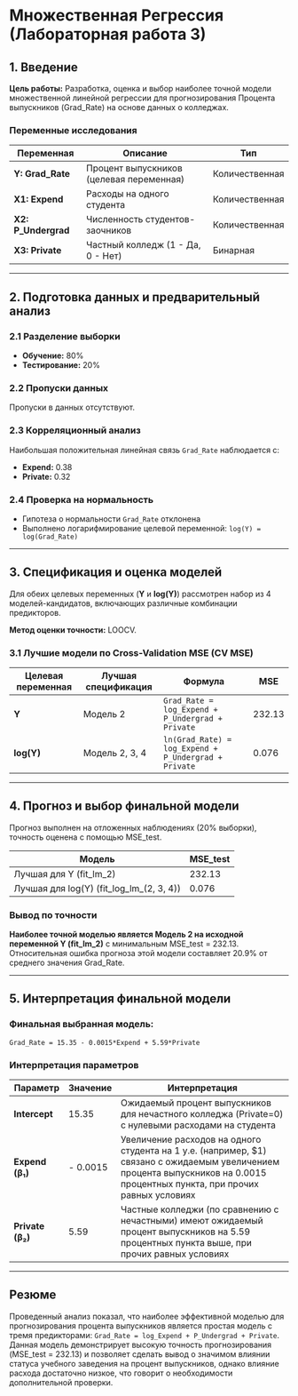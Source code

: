 # Множественная Регрессия (Лабораторная работа 3)

## 1. Введение

**Цель работы:** Разработка, оценка и выбор наиболее точной модели множественной линейной регрессии для прогнозирования Процента выпускников (Grad_Rate) на основе данных о колледжах.

### Переменные исследования

| Переменная | Описание | Тип |
|------------|----------|-----|
| **Y: Grad_Rate** | Процент выпускников (целевая переменная) | Количественная |
| **X1: Expend** | Расходы на одного студента | Количественная |
| **X2: P_Undergrad** | Численность студентов-заочников | Количественная |
| **X3: Private** | Частный колледж (1 - Да, 0 - Нет) | Бинарная |

---

## 2. Подготовка данных и предварительный анализ

### 2.1 Разделение выборки
- **Обучение:** 80%
- **Тестирование:** 20%

### 2.2 Пропуски данных
Пропуски в данных отсутствуют.

### 2.3 Корреляционный анализ
Наибольшая положительная линейная связь `Grad_Rate` наблюдается с:
- **Expend:** 0.38
- **Private:** 0.32

### 2.4 Проверка на нормальность
- Гипотеза о нормальности `Grad_Rate` отклонена
- Выполнено логарифмирование целевой переменной: `log(Y) = log(Grad_Rate)`

---

## 3. Спецификация и оценка моделей

Для обеих целевых переменных (**Y** и **log(Y)**) рассмотрен набор из 4 моделей-кандидатов, включающих различные комбинации предикторов.

**Метод оценки точности:** LOOCV.

### 3.1 Лучшие модели по Cross-Validation MSE (CV MSE)

| Целевая переменная | Лучшая спецификация | Формула | MSE |
|---------------------|---------------------|---------|---------|
| **Y** | Модель 2 | `Grad_Rate = log_Expend + P_Undergrad + Private` | 232.13 |
| **log(Y)** | Модель 2, 3, 4 | `ln(Grad_Rate) = log_Expend + P_Undergrad + Private` | 0.076 |

---

## 4. Прогноз и выбор финальной модели

Прогноз выполнен на отложенных наблюдениях (20% выборки), точность оценена с помощью MSE_test.

| Модель | MSE_test |
|--------|----------|
| Лучшая для Y (fit_lm_2) | 232.13 |
| Лучшая для log(Y) (fit_log_lm_(2, 3, 4)) | 0.076 |

### Вывод по точности
**Наиболее точной моделью является Модель 2 на исходной переменной Y (fit_lm_2)** с минимальным MSE_test = 232.13. Относительная ошибка прогноза этой модели составляет 20.9% от среднего значения Grad_Rate.

---

## 5. Интерпретация финальной модели

### Финальная выбранная модель:

```
Grad_Rate = 15.35 - 0.0015*Expend + 5.59*Private
```

### Интерпретация параметров

| Параметр | Значение | Интерпретация |
|----------|----------|---------------|
| **Intercept** | 15.35 | Ожидаемый процент выпускников для нечастного колледжа (Private=0) с нулевыми расходами на студента |
| **Expend (β₁)** | - 0.0015 | Увеличение расходов на одного студента на 1 у.е. (например, $1) связано с ожидаемым увеличением процента выпускников на 0.0015 процентных пункта, при прочих равных условиях |
| **Private (β₂)** | 5.59 | Частные колледжи (по сравнению с нечастными) имеют ожидаемый процент выпускников на 5.59 процентных пункта выше, при прочих равных условиях |
---

## Резюме

Проведенный анализ показал, что наиболее эффективной моделью для прогнозирования процента выпускников является простая модель с тремя предикторами: `Grad_Rate = log_Expend + P_Undergrad + Private`. Данная модель демонстрирует высокую точность прогнозирования (MSE_test = 232.13) и позволяет сделать вывод о значимом влиянии статуса учебного заведения на процент выпускников, однако влияние расхода достаточно низкое, что говорит о необходимости дополнительной проверки.

